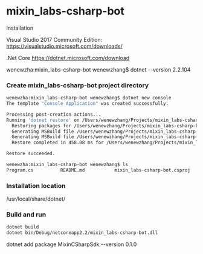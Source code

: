 # mixin_labs-csharp-bot
Installation

Visual Studio 2017 Community Edition:
https://visualstudio.microsoft.com/downloads/

.Net Core
https://dotnet.microsoft.com/download


wenewzha:mixin_labs-csharp-bot wenewzhang$ dotnet --version
2.2.104

### Create mixin_labs-csharp-bot project directory
```bash
wenewzha:mixin_labs-csharp-bot wenewzhang$ dotnet new console
The template "Console Application" was created successfully.

Processing post-creation actions...
Running 'dotnet restore' on /Users/wenewzhang/Projects/mixin_labs-csharp-bot/mixin_labs-csharp-bot.csproj...
  Restoring packages for /Users/wenewzhang/Projects/mixin_labs-csharp-bot/mixin_labs-csharp-bot.csproj...
  Generating MSBuild file /Users/wenewzhang/Projects/mixin_labs-csharp-bot/obj/mixin_labs-csharp-bot.csproj.nuget.g.props.
  Generating MSBuild file /Users/wenewzhang/Projects/mixin_labs-csharp-bot/obj/mixin_labs-csharp-bot.csproj.nuget.g.targets.
  Restore completed in 458.08 ms for /Users/wenewzhang/Projects/mixin_labs-csharp-bot/mixin_labs-csharp-bot.csproj.

Restore succeeded.

wenewzha:mixin_labs-csharp-bot wenewzhang$ ls
Program.cs			README.md			mixin_labs-csharp-bot.csproj	obj
```
### Installation location
/usr/local/share/dotnet/

### Build and run
```bash
dotnet build
dotnet bin/Debug/netcoreapp2.2/mixin_labs-csharp-bot.dll
```
<!-- git submodule add https://github.com/wjfree/mixin-csharp-sdk.git -->

dotnet add package MixinCSharpSdk --version 0.1.0
